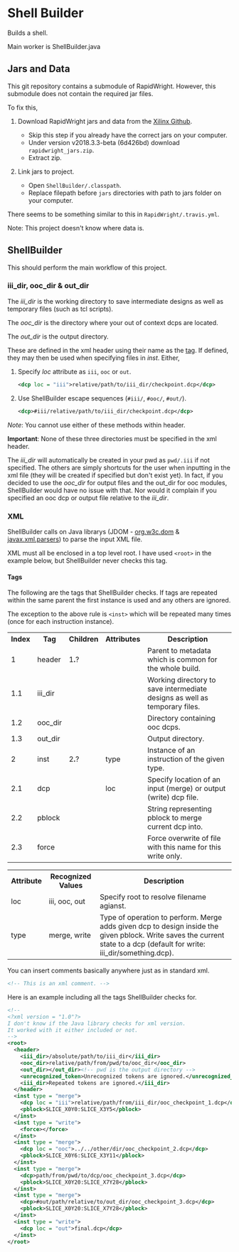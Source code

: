 <!-- markdownlint-disable MD010 -->
# Shell Builder

Builds a shell.

Main worker is ShellBuilder.java

## Jars and Data

This git repository contains a submodule of RapidWright. However, this submodule does not contain the required jar files.

To fix this,

1. Download RapidWright jars and data from the [Xilinx Github](https://github.com/Xilinx/RapidWright/releases).

   - Skip this step if you already have the correct jars on your computer.
   - Under version v2018.3.3-beta (6d426bd) download `rapidwright_jars.zip`.
   - Extract zip.

1. Link jars to project.

   - Open `ShellBuilder/.classpath`.
   - Replace filepath before `jars` directories with path to jars folder on your computer.

There seems to be something similar to this in `RapidWright/.travis.yml`.

Note: This project doesn't know where data is.

## ShellBuilder

This should perform the main workflow of this project.

### iii_dir, ooc_dir & out_dir

The *iii_dir* is the working directory to save intermediate designs as well as temporary files (such as tcl scripts).

The *ooc_dir* is the directory where your out of context dcps are located.

The *out_dir* is the output directory.

These are defined in the xml header using their name as the [tag](#Tags). If defined, they may then be used when specifying files in *inst*. Either,

1. Specify *loc* attribute as `iii`, `ooc` or `out`.

	```xml
	<dcp loc = "iii">relative/path/to/iii_dir/checkpoint.dcp</dcp>
	```

1. Use ShellBuilder escape sequences (`#iii/`, `#ooc/`, `#out/`).

	```xml
	<dcp>#iii/relative/path/to/iii_dir/checkpoint.dcp</dcp>
	```

*Note*: You cannot use either of these methods within header.

**Important**: None of these three directories must be specified in the xml header.

The *iii_dir* will automatically be created in your pwd as `pwd/.iii` if not specified. The others are simply shortcuts for the user when inputting in the xml file (they will be created if specified but don't exist yet). In fact, if you decided to use the *ooc_dir* for output files and the out_dir for ooc modules, ShellBuilder would have no issue with that. Nor would it complain if you specified an ooc dcp or output file relative to the *iii_dir*.

### XML

ShellBuilder calls on Java librarys (JDOM - [org.w3c.dom](https://docs.oracle.com/javase/8/docs/api/index.html?org/w3c/dom/package-summary.html) & [javax.xml.parsers](https://docs.oracle.com/javase/8/docs/api/index.html?javax/xml/parsers/package-summary.html)) to parse the input XML file.

XML must all be enclosed in a top level root. I have used `<root>` in the example below, but ShellBuilder never checks this tag.

#### Tags

The following are the tags that ShellBuilder checks. If tags are repeated within the same parent the first instance is used and any others are ignored.

The exception to the above rule is `<inst>` which will be repeated many times (once for each instruction instance).

<!-- markdownlint-disable MD033 -->
<table><!--  <table style="width:100%"> -->
	<tr>
		<th>Index</th>
    	<th>Tag</th>
	    <th>Children</th>
	    <th>Attributes</th>
	    <th>Description</th>
	</tr>
	<tr>
		<td>1</td>
		<td>header</td>
		<td>1<strong>.</strong>?</td>
		<td></td>
		<td>Parent to metadata which is common for the whole build.</td>
  	</tr>
  	<tr>
		<td>1.1</td>
    	<td>iii_dir</td>
		<td></td>
		<td></td>
		<td>Working directory to save intermediate designs as well as temporary files.</td>
  	</tr>
	<tr>
		<td>1.2</td>
    	<td>ooc_dir</td>
		<td></td>
		<td></td>
		<td>Directory containing ooc dcps.</td>
  	</tr>
	<tr>
		<td>1.3</td>
    	<td>out_dir</td>
		<td></td>
		<td></td>
		<td>Output directory.</td>
  	</tr>
	<tr>
		<td>2</td>
    	<td>inst</td>
		<td>2<strong>.</strong>?</td>
		<td>type</td>
		<td>Instance of an instruction of the given type.</td>
  	</tr>
	<tr>
		<td>2.1</td>
    	<td>dcp</td>
		<td></td>
		<td>loc</td>
		<td>Specify location of an input (merge) or output (write) dcp file.</td>
  	</tr>
	<tr>
		<td>2.2</td>
    	<td>pblock</td>
		<td></td>
		<td></td>
		<td>String representing pblock to merge current dcp into.</td>
  	</tr>
	<tr>
		<td>2.3</td>
    	<td>force</td>
		<td></td>
		<td></td>
		<td>Force overwrite of file with this name for this write only.</td>
  	</tr>
</table>
<table>
	<tr>
		<th>Attribute</th>
		<th>Recognized Values</th>
		<th>Description</th>
	</tr>
	<tr>
    	<td>loc</td>
		<td>iii, ooc, out</td>
		<td>Specify root to resolve filename agianst.</td>
  	</tr>
	<tr>
    	<td>type</td>
		<td>merge, write</td>
		<td>Type of operation to perform. Merge adds given dcp to design inside the given pblock. Write saves the current state to a dcp (default for write: iii_dir/something.dcp).</td>
  	</tr>
</table>
<!-- markdownlint-enable MD033 -->

You can insert comments basically anywhere just as in standard xml.

```xml
<!-- This is an xml comment. -->
```

Here is an example including all the tags ShellBuilder checks for.

```xml
<!-- 
<?xml version = "1.0"?>
I don't know if the Java library checks for xml version.
It worked with it either included or not.
-->
<root>
  <header>
    <iii_dir>/absolute/path/to/iii_dir</iii_dir>
    <ooc_dir>relative/path/from/pwd/to/ooc_dir</ooc_dir>
    <out_dir></out_dir><!-- pwd is the output directory -->
    <unrecognized_token>Unrecognized tokens are ignored.</unrecognized_token>
    <iii_dir>Repeated tokens are ignored.</iii_dir>
  </header>
  <inst type = "merge">
    <dcp loc = "iii">relative/path/from/iii_dir/ooc_checkpoint_1.dcp</dcp>
    <pblock>SLICE_X0Y0:SLICE_X3Y5</pblock>
  </inst>
  <inst type = "write">
    <force></force>
  </inst>
  <inst type = "merge">
    <dcp loc = "ooc">../../other/dir/ooc_checkpoint_2.dcp</dcp>
    <pblock>SLICE_X0Y6:SLICE_X3Y11</pblock>
  </inst>
  <inst type = "merge">
    <dcp>path/from/pwd/to/dcp/ooc_checkpoint_3.dcp</dcp>
    <pblock>SLICE_X0Y20:SLICE_X7Y28</pblock>
  </inst>
  <inst type = "merge">
    <dcp>#out/path/relative/to/out_dir/ooc_checkpoint_3.dcp</dcp>
    <pblock>SLICE_X0Y20:SLICE_X7Y28</pblock>
  </inst>
  <inst type = "write">
    <dcp loc = "out">final.dcp</dcp>
  </inst>
</root>
```
